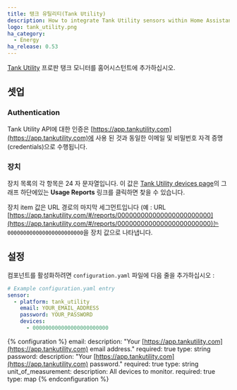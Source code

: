 ```yaml
---
title: 탱크 유틸리티(Tank Utility)
description: How to integrate Tank Utility sensors within Home Assistant.
logo: tank_utility.png
ha_category:
  - Energy
ha_release: 0.53
---
```


[Tank Utility](https://www.tankutility.com/) 프로판 탱크 모니터를 홈어시스턴트에 추가하십시오.

## 셋업

### Authentication

Tank Utility API에 대한 인증은 [https://app.tankutility.com](https://app.tankutility.com)에 사용 된 것과 동일한 이메일 및 비밀번호 자격 증명(credentials)으로 수행됩니다.

### 장치

장치 목록의 각 항목은 24 자 문자열입니다. 이 값은 [Tank Utility devices page](https://app.tankutility.com/#/devices)의 그래프 하단에있는 **Usage Reports** 링크를 클릭하면 찾을 수 있습니다.

장치 item 값은 URL 경로의 마지막 세그먼트입니다 (예 : URL [https://app.tankutility.com/#/reports/000000000000000000000000](https://app.tankutility.com/#/reports/000000000000000000000000)는 `000000000000000000000000`을 장치 값으로 나타냅니다.

## 설정

컴포넌트를 활성화하려면 `configuration.yaml` 파일에 다음 줄을 추가하십시오 :

```yaml
# Example configuration.yaml entry
sensor:
  - platform: tank_utility
    email: YOUR_EMAIL_ADDRESS
    password: YOUR_PASSWORD
    devices:
      - 000000000000000000000000
```

{% configuration %}
email:
  description: "Your [https://app.tankutility.com](https://app.tankutility.com) email address."
  required: true
  type: string
password:
  description: "Your [https://app.tankutility.com](https://app.tankutility.com) password."
  required: true
  type: string
unit_of_measurement:
  description: All devices to monitor.
  required: true
  type: map
{% endconfiguration %}
